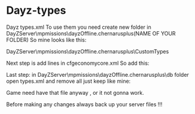 # Dayz-types
Dayz types.xml
To use them you need create new folder in DayZServer\mpmissions\dayzOffline.chernarusplus(NAME OF YOUR FOLDER) 
So mine looks like this:

DayZServer\mpmissions\dayzOffline.chernarusplus\CustomTypes

Next step is add lines in cfgeconomycore.xml
So add this:

<ce folder="CustomTypes/ChernoTypes">
        <file name="types_clothes.xml" type="types" />
		<file name="types_containers.xml" type="types" />
		<file name="types_explosives.xml" type="types" />
		<file name="types_food.xml" type="types" />
		<file name="types_other.xml" type="types" />
		<file name="types_tools.xml" type="types" />
		<file name="types_vehicles.xml" type="types" />
		<file name="types_vehiclesparts.xml" type="types" />
		<file name="types_weapons.xml" type="types" />
</ce>

Last step: in DayZServer\mpmissions\dayzOffline.chernarusplus\db folder open types.xml and remove all just keep like mine:

<?xml version="1.0" encoding="UTF-8" standalone="yes"?>
<types>

</types>

Game need have that file anyway , or it not gonna work.

Before making any changes always back up your server files !!!
